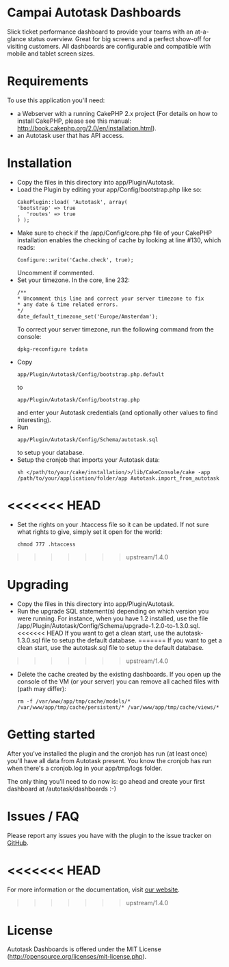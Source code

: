 # Campai Autotask Dashboards
Slick ticket performance dashboard to provide your teams with an at-a-glance status overview. Great for big screens and a perfect show-off for visiting customers. All dashboards are configurable and compatible with mobile and tablet screen sizes.

# Requirements
To use this application you'll need:
- a Webserver with a running CakePHP 2.x project (For details on how to install CakePHP, please see this manual: http://book.cakephp.org/2.0/en/installation.html).
- an Autotask user that has API access.

# Installation
* Copy the files in this directory into app/Plugin/Autotask.
* Load the Plugin by editing your app/Config/bootstrap.php like so:
  ```
  CakePlugin::load( 'Autotask', array(
  'bootstrap' => true
  ,  'routes' => true
  ) );
  ```
* Make sure to check if the /app/Config/core.php file of your CakePHP installation enables the checking of cache by looking at line #130, which reads:
  ```
  Configure::write('Cache.check', true);
  ```
  Uncomment if commented.
* Set your timezone. In the core, line 232:
  ```
  /**
  * Uncomment this line and correct your server timezone to fix
  * any date & time related errors.
  */
  date_default_timezone_set('Europe/Amsterdam');
  ```
  To correct your server timezone, run the following command from the console:
  ```
  dpkg-reconfigure tzdata
  ```
* Copy
  ```
  app/Plugin/Autotask/Config/bootstrap.php.default
  ```
  to
  ```
  app/Plugin/Autotask/Config/bootstrap.php
  ```
  and enter your Autotask credentials (and optionally other values to find interesting).
* Run
  ```
  app/Plugin/Autotask/Config/Schema/autotask.sql
  ```
  to setup your database.
* Setup the cronjob that imports your Autotask data:
  ```
  sh </path/to/your/cake/installation/>/lib/CakeConsole/cake -app /path/to/your/application/folder/app Autotask.import_from_autotask
  ```
<<<<<<< HEAD
=======
* Set the rights on your .htaccess file so it can be updated. If not sure what rights to give, simply set it open for the world:
  ```
  chmod 777 .htaccess
  ```
>>>>>>> upstream/1.4.0

# Upgrading
* Copy the files in this directory into app/Plugin/Autotask.
* Run the upgrade SQL statement(s) depending on which version you were running.
  For instance, when you have 1.2 installed, use the file /app/Plugin/Autotask/Config/Schema/upgrade-1.2.0-to-1.3.0.sql.
<<<<<<< HEAD
  If you want to get a clean start, use the autotask-1.3.0.sql file to setup the default database.
=======
  If you want to get a clean start, use the autotask.sql file to setup the default database.
>>>>>>> upstream/1.4.0
* Delete the cache created by the existing dashboards. If you open up the console of the VM (or your server) you can remove all cached files with (path may differ):
  ```
  rm -f /var/www/app/tmp/cache/models/* /var/www/app/tmp/cache/persistent/* /var/www/app/tmp/cache/views/*
  ```

# Getting started
After you've installed the plugin and the cronjob has run (at least once) you'll have all data from Autotask present. You know the cronjob has run
when there's a cronjob.log in your app/tmp/logs folder.

The only thing you'll need to do now is: go ahead and create your first dashboard at /autotask/dashboards :-)

# Issues / FAQ
Please report any issues you have with the plugin to the issue tracker on [GitHub](https://github.com/coencoppens/autotask-dashboards/issues).

<<<<<<< HEAD
=======
For more information or the documentation, visit [our website](http://www.autotask.campai.nl).

>>>>>>> upstream/1.4.0
# License
Autotask Dashboards is offered under the MIT License (http://opensource.org/licenses/mit-license.php).
